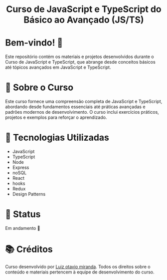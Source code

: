 <div align="center">
  <h1>Curso de JavaScript e TypeScript do Básico ao Avançado (JS/TS)</h1>
</div>

# Bem-vindo! 👋 <a name="id01"></a>
Este repositório contém os materiais e projetos desenvolvidos durante o Curso de JavaScript e TypeScript, que abrange desde conceitos básicos até tópicos avançados em JavaScript e TypeScript.

# 📝 Sobre o Curso
Este curso fornece uma compreensão completa de JavaScript e TypeScript, abordando desde fundamentos essenciais até práticas avançadas e padrões modernos de desenvolvimento. O curso inclui exercícios práticos, projetos e exemplos para reforçar o aprendizado.

# 🚀 Tecnologias Utilizadas
<ul>
  <li>JavaScript</li>
  <li>TypeScript</li>
  <li>Node</li>
  <li>Express</li>
  <li>noSQL</li>
  <li>React</li>
  <li>hooks</li>
  <li>Redux</li>
  <li>Design Patterns</li>
</ul>

# 🚀 Status
Em andamento 🚧

# 📚 Créditos
Curso desenvolvido por <a href="https://www.udemy.com/course/curso-de-javascript-moderno-do-basico-ao-avancado/?couponCode=ABCART0923">Luiz otavio miranda</a>. Todos os direitos sobre o conteúdo e materiais pertencem à equipe de desenvolvimento do curso.
